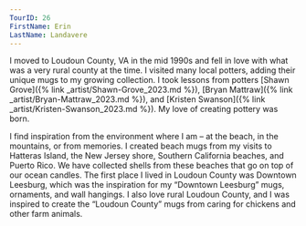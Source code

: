 ```yaml
---
TourID: 26
FirstName: Erin
LastName: Landavere
---
```

I moved to Loudoun County, VA in the mid 1990s and fell in love with what was a very rural county at the time. I visited many local potters, adding their unique mugs to my growing collection. I took lessons from potters [Shawn Grove]({% link _artist/Shawn-Grove_2023.md %}), [Bryan Mattraw]({% link _artist/Bryan-Mattraw_2023.md %}), and [Kristen Swanson]({% link _artist/Kristen-Swanson_2023.md %}). My love of creating pottery was born.

I find inspiration from the environment where I am – at the beach, in the mountains, or from memories. I created beach mugs from my visits to Hatteras Island, the New Jersey shore, Southern California beaches, and Puerto Rico.  We have collected shells from these beaches that go on top of our ocean candles. The first place I lived in Loudoun County was Downtown Leesburg, which was the inspiration for my “Downtown Leesburg” mugs, ornaments, and wall hangings. I also love rural Loudoun County, and I was inspired to create the “Loudoun County” mugs from caring for chickens and other farm animals.
